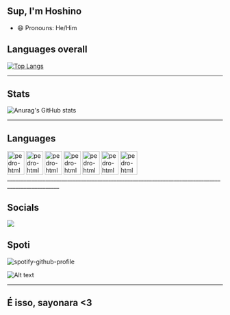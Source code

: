 ## Sup, I'm Hoshino 
- 😄 Pronouns: He/Him 

## Languages overall 
[![Top Langs](https://github-readme-stats.vercel.app/api/top-langs/?username=Hoshino2123&layout=donut-vertical&theme=dark&langs_count=9000)](https://github.com/anuraghazra/github-readme-stats)
_________________________________________________________________________________________________
## Stats 
![Anurag's GitHub stats](https://github-readme-stats.vercel.app/api?username=Hoshino2123&show_icons=true&theme=dark&locale=pt-pt&include_all_commits=true)  
_________________________________________________________________________________________________
## Languages 
<div style="display inline_block">
<img align="center" alt="pedro-html" height="55" width="40" src="https://cdn.jsdelivr.net/gh/devicons/devicon@latest/icons/html5/html5-original.svg" />
<img align="center" alt="pedro-html" height="55" width="40" src="https://cdn.jsdelivr.net/gh/devicons/devicon@latest/icons/css3/css3-original-wordmark.svg" />
<img align="center" alt="pedro-html" height="55" width="40" src="https://cdn.jsdelivr.net/gh/devicons/devicon@latest/icons/javascript/javascript-original.svg" />
<img align="center" alt="pedro-html" height="55" width="40" src="https://cdn.jsdelivr.net/gh/devicons/devicon@latest/icons/tailwindcss/tailwindcss-original-wordmark.svg" />
<img align="center" alt="pedro-html" height="55" width="40" src="https://cdn.jsdelivr.net/gh/devicons/devicon@latest/icons/cplusplus/cplusplus-original.svg" />
<img align="center" alt="pedro-html" height="55" width="40" src="https://cdn.jsdelivr.net/gh/devicons/devicon@latest/icons/csharp/csharp-original.svg" />
<img align="center" alt="pedro-html" height="55" width="40" src="https://cdn.jsdelivr.net/gh/devicons/devicon@latest/icons/react/react-original-wordmark.svg" />
</div>
_________________________________________________________________________________________________

## Socials
<a href="https://www.instagram.com/_._aqua__/"><img src="https://img.shields.io/badge/Instagram-E4405F?style=for-the-badge&logo=instagram&logoColor=white"></a>

## Spoti 
![spotify-github-profile](https://spotify-github-profile.kittinanx.com/api/view.svg?uid=312izpdez5np7vhrvqxaovyycc7i&redirect=true][https://spotify-github-profile.kittinanx.com/api/view.svg?uid=312izpdez5np7vhrvqxaovyycc7i&cover_image=true&theme=default&show_offline=true&background_color=121212&interchange=true&bar_color_cover=true)

![Alt text](https://spotify-recently-played-readme.vercel.app/api?user=312izpdez5np7vhrvqxaovyycc7i&unique={true|1|on|yes)

____________________________________________________________________________________________________________________________________________________________
## É isso, sayonara <3
<!-- Markdown -->

<!--
**Hoshino2123/Hoshino2123** is a ✨ _special_ ✨ repository because its `README.md` (this file) appears on your GitHub profile.

Here are some ideas to get you started:


-->



























